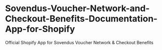 # Sovendus-Voucher-Network-and-Checkout-Benefits-Documentation-App-for-Shopify
Official Shopify App for Sovendus Voucher Network &amp; Checkout Benefits
